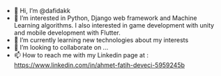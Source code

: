 - 👋 Hi, I’m @dafidakk
- 👀 I’m interested in Python, Django web framework and Machine Learning algorithms. I also interested in game development with unity and mobile development with Flutter.
- 🌱 I’m currently learning new technologies about my interests
- 💞️ I’m looking to collaborate on ...
- 📫 How to reach me with my Linkedin page at : https://www.linkedin.com/in/ahmet-fatih-deveci-5959245b

<!---
dafidakk/dafidakk is a ✨ special ✨ repository because its `README.md` (this file) appears on your GitHub profile.
You can click the Preview link to take a look at your changes.
--->
